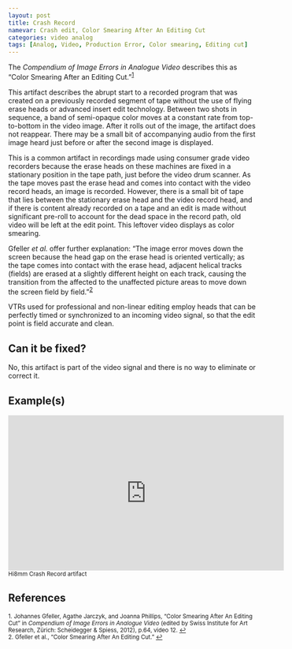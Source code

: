 ```yaml
---
layout: post
title: Crash Record
namevar: Crash edit, Color Smearing After An Editing Cut
categories: video analog
tags: [Analog, Video, Production Error, Color smearing, Editing cut]
---
```


The _Compendium of Image Errors in Analogue Video_ describes this as “Color Smearing After an Editing Cut.”<sup><a href="#fn1" id="ref1">1</a></sup>

This artifact describes the abrupt start to a recorded program that was created on a previously recorded segment of tape without the use of flying erase heads or advanced insert edit technology. Between two shots in sequence, a band of semi-opaque color moves at a constant rate from top-to-bottom in the video image. After it rolls out of the image, the artifact does not reappear. There may be a small bit of accompanying audio from the first image heard just before or after the second image is displayed.

This is a common artifact in recordings made using consumer grade video recorders because the erase heads on these machines are fixed in a stationary position in the tape path, just before the video drum scanner. As the tape moves past the erase head and comes into contact with the video record heads, an image is recorded. However, there is a small bit of tape that lies between the stationary erase head and the video record head, and if there is content already recorded on a tape and an edit is made without significant pre-roll to account for the dead space in the record path, old video will be left at the edit point. This leftover video displays as color smearing.

Gfeller _et al._ offer further explanation: “The image error moves down the screen because the head gap on the erase head is oriented vertically; as the tape comes into contact with the erase head, adjacent helical tracks (fields) are erased at a slightly different height on each track, causing the transition from the affected to the unaffected picture areas to move down the screen field by field.”<sup><a href="#fn2" id="ref2">2</a></sup>

VTRs used for professional and non-linear editing employ heads that can be perfectly timed or synchronized to an incoming video signal, so that the edit point is field accurate and clean.

## Can it be fixed?

No, this artifact is part of the video signal and there is no way to eliminate or correct it.

## Example(s)

<iframe src="https://archive.org/embed/AVAAHi8mmCrashRecord" width="560" height="315" frameborder="0" webkitallowfullscreen="true" mozallowfullscreen="true" allowfullscreen></iframe> <sub>Hi8mm Crash Record artifact</sub>

## References

<sup id="fn1">1. Johannes Gfeller, Agathe Jarczyk, and Joanna Phillips, “Color Smearing After An Editing Cut” in _Compendium of Image Errors in Analogue Video_ (edited by Swiss Institute for Art Research, Zürich: Scheidegger & Spiess, 2012), p.64, video 12. <a href="#ref1" title="Jump back to footnote 1 in the text.">↩</a></sup>  
<sup id="fn2">2. Gfeller et al., “Color Smearing After An Editing Cut.” <a href="#ref2" title="Jump back to footnote 2 in the text.">↩</a></sup>

